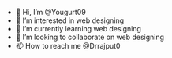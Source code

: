 - 👋 Hi, I’m @Yougurt09
- 👀 I’m interested in web designing 
- 🌱 I’m currently learning web designing 
- 💞️ I’m looking to collaborate on web designing 
- 📫 How to reach me @Drrajput0

<!---
Yougurt09/Yougurt09 is a ✨ special ✨ repository because its `README.md` (this file) appears on your GitHub profile.
You can click the Preview link to take a look at your changes.
--->
